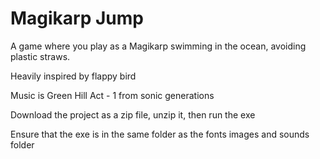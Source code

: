 # Magikarp Jump

A game where you play as a Magikarp swimming in the ocean, avoiding plastic straws. 

Heavily inspired by flappy bird

Music is Green Hill Act - 1 from sonic generations

Download the project as a zip file, unzip it, then run the exe

Ensure that the exe is in the same folder as the fonts images and sounds folder
